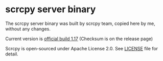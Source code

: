 # scrcpy server binary

The scrcpy server binary was built by scrcpy team, copied here by me, without any changes.

Current version is [official build 1.17](https://github.com/Genymobile/scrcpy/releases/tag/v1.17) (Checksum is on the release page)

Scrcpy is open-sourced under Apache License 2.0. See [LICENSE](LICENSE) file for detail.
